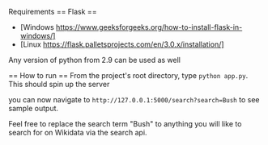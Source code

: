 Requirements
== Flask ==
- [Windows https://www.geeksforgeeks.org/how-to-install-flask-in-windows/]
- [Linux https://flask.palletsprojects.com/en/3.0.x/installation/]

Any version of python from 2.9 can be used as well


== How to run ==
From the project's root directory, type `python app.py`. This should spin up the server

you can now navigate to `http://127.0.0.1:5000/search?search=Bush` to see sample output.

Feel free to replace the search term "Bush" to anything you will like to search for on Wikidata via the search api.



